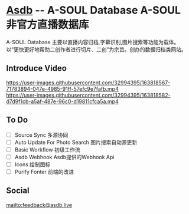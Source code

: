 # [Asdb](https://asdb.live) -- A-SOUL Database  A-SOUL 非官方直播数据库 

A-SOUL Database 主要以直播内容归档,字幕识别,图片搜索等功能为载体。  
以“更快更好地帮助二创作者进行切片、二创”为宗旨。创办的数据归档类网站。  

## Introduce Video
https://user-images.githubusercontent.com/32994395/163818567-71783894-047e-4985-91ff-57efc9e7fafb.mp4  
https://user-images.githubusercontent.com/32994395/163818582-d7d9f1cb-a5af-487e-96c0-d19811cfca5a.mp4  

## To Do
 - [ ] Source Sync 多源协同
 - [ ] Auto Update For Photo Search 图片搜索自动源更新
 - [ ] Basic Workflow 初级工作流
 - [ ] Asdb Webhook Asdb提供的Webhook Api
 - [ ] Icons 绘制图标
 - [ ] Purify Fonter 前端的改进

## Social
<mailto:feedback@asdb.live>

